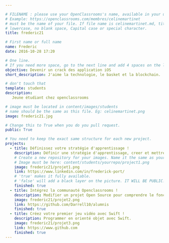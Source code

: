 ```yaml
---

# FILENAME : please use your OpenClassrooms's name, available in your url.
# Example: https://openclassrooms.com/membres/celinemartinet
# must be the name of your file. If file name is celinemartinet.md, title is celinemartinet.
# lowercase, no blank space, Capital case or special character.
title: frederic21

# First name or full name
name: Frederic
date: 2016-10-28 17:20

# One line.
# If you need more space, go to the next line and add 4 spaces on the left, as in 'description'.
objective: Devenir un crack des application iOS
short_description: J'aime la technologie, le basket et la blockchain.

# don't touch that
template: students
description:
   Jeune étudiant chez openclassrooms

# image must be located in content/images/students
# name should be the same as this file. Eg: celinemartinet.png
image: frederic21.jpg

# Change this to True when you do you pull request.
public: True

# You need to keep the exact same structure for each new project.
projects:
  - title: Définissez votre stratégie d'apprentissage !
    description: Définir une stratégie d'apprentissage, creer et mettre a jour son CV.
    # Create a new repository for your images. Name it the same as your nickname and profile picture.
    # Image must be here: content/students/yourrepo/project1.png
    image: frederic21/projet1.png
    link: https://www.linkedin.com/in/frederick-port/
    # 'true' makes it fully available.
    # 'false' will add a black layer on the picture. IT WILL BE PUBLIC!
    finished: true
  - title: Intégrez la communauté Openclassrooms !
    description: Modifier un projet Open Source pour comprendre le fonctionnement de Git, de Github et des pull requests. 
    image: frederic21/projet2.png
    link: https://github.com/Darrell10/alumnis
    finished: true
  - title: Créez votre premier jeu vidéo avec Swift !
    description: Programmer en orienté objet avec Swift.
    image: frederic21/projet3.png
    link: https://www.github.com
    finished: true
---
```

